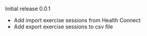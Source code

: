 Initial release 0.0.1

- Add import exercise sessions from Health Connect
- Add export exercise sessions to csv file